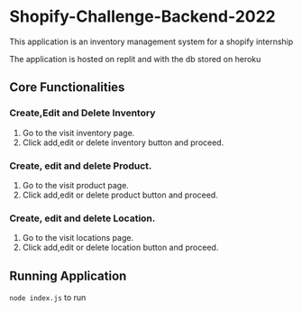 # Shopify-Challenge-Backend-2022

This application is an inventory management system for a shopify internship

The application is hosted on replit and with the db stored on heroku

  ## Core Functionalities
  
  ### Create,Edit and Delete Inventory
  1. Go to the visit inventory page.
  2. Click add,edit or delete inventory button and proceed.

 ### Create, edit and delete Product.
 1. Go to the visit product page.
 2. Click add,edit or delete product button and proceed.

### Create, edit and delete Location.
 1. Go to the visit locations page.
  2. Click add,edit or delete location button and proceed.

## Running Application
`node index.js` to run 

